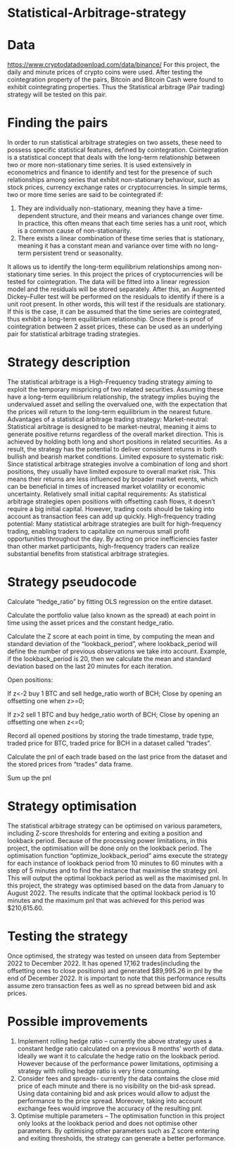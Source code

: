 # Statistical-Arbitrage-strategy

# Data
https://www.cryptodatadownload.com/data/binance/
For this project, the daily and minute prices of crypto coins were used. After testing the cointegration property of the pairs, Bitcoin and Bitcoin Cash were found to exhibit cointegrating properties. Thus the Statistical arbitrage (Pair trading) strategy will be tested on this pair.

# Finding the pairs
In order to run statistical arbitrage strategies on two assets, these need to possess specific statistical features, defined by cointegration. 
Cointegration is a statistical concept that deals with the long-term relationship between two or more non-stationary time series. It is used extensively in econometrics and finance to identify and test for the presence of such relationships among series that exhibit non-stationary behaviour, such as stock prices, currency exchange rates or cryptocurrencies. 
In simple terms, two or more time series are said to be cointegrated if:
1.	They are individually non-stationary, meaning they have a time-dependent structure, and their means and variances change over time. In practice, this often means that each time series has a unit root, which is a common cause of non-stationarity.
2.	There exists a linear combination of these time series that is stationary, meaning it has a constant mean and variance over time with no long-term persistent trend or seasonality.

It allows us to identify the long-term equilibrium relationships among non-stationary time series. 
In this project the prices of cryptocurrencies will be tested for cointegration. The data will be fitted into a linear regression model and the residuals will be stored separately. After this, an Augmented Dickey–Fuller test will be performed on the residuals to identify if there is a unit root present. In other words, this will test if the residuals are stationary. If this is the case, it can be assumed that the time series are cointegrated, thus exhibit a long-term equilibrium relationship.
Once there is proof of cointegration between 2 asset prices, these can be used as an underlying pair for statistical arbitrage trading strategies.

# Strategy description 

The statistical arbitrage is a High-Frequency trading strategy aiming to exploit the temporary mispricing of two related securities. Assuming these have a long-term equilibrium relationship, the strategy implies buying the undervalued asset and selling the overvalued one, with the expectation that the prices will return to the long-term equilibrium in the nearest future. 
Advantages of a statistical arbitrage trading strategy:
Market-neutral: Statistical arbitrage is designed to be market-neutral, meaning it aims to generate positive returns regardless of the overall market direction. This is achieved by holding both long and short positions in related securities. As a result, the strategy has the potential to deliver consistent returns in both bullish and bearish market conditions.
Limited exposure to systematic risk: Since statistical arbitrage strategies involve a combination of long and short positions, they usually have limited exposure to overall market risk. This means their returns are less influenced by broader market events, which can be beneficial in times of increased market volatility or economic uncertainty.
Relatively small initial capital requirements: As statistical arbitrage strategies open positions with offsetting cash flows, it doesn’t require a big initial capital. However, trading costs should be taking into account as transaction fees can add up quickly.
High-frequency trading potential: Many statistical arbitrage strategies are built for high-frequency trading, enabling traders to capitalize on numerous small profit opportunities throughout the day. By acting on price inefficiencies faster than other market participants, high-frequency traders can realize substantial benefits from statistical arbitrage strategies.

# Strategy pseudocode

Calculate “hedge_ratio” by fitting OLS regression on the entire dataset.

Calculate the portfolio value (also known as the spread) at each point in time using the asset prices and the constant hedge_ratio.

Calculate the Z score at each point in time, by computing the mean and standard deviation of the “lookback_period”, where lookback_period will define the number of previous observations we take into account. Example, if the lookback_period is 20, then we calculate the mean and standard deviation based on the last 20 minutes for each iteration.

Open positions:

If z<-2 buy 1 BTC and sell hedge_ratio worth of BCH;
	Close by opening an offsetting one when z>=0;
	
If z>2 sell 1 BTC and buy hedge_ratio worth of BCH;
	Close by opening an offsetting one when z<=0;

Record all opened positions by storing the trade timestamp, trade type, traded price for BTC, traded price for BCH in a dataset called “trades”.

Calculate the pnl of each trade based on the last price from the dataset and the stored prices from “trades” data frame.

Sum up the pnl

# Strategy optimisation

The statistical arbitrage strategy can be optimised on various parameters, including Z-score thresholds for entering and exiting a position and lookback period. Because of the processing power limitations, in this project, the optimisation will be done only on the lookback period. The optimisation function “optimize_lookback_period” aims execute the strategy for each instance of lookback period from 10 minutes to 60 minutes with a step of 5 minutes and to find the instance that maximise the strategy pnl. This will output the optimal lookback period as well as the maximised pnl.
In this project, the strategy was optimised based on the data from January to August 2022. The results indicate that the optimal lookback period is 10 minutes and the maximum pnl that was achieved for this period was $210,615.60.

# Testing the strategy
 
Once optimised, the strategy was tested on unseen data from September 2022 to December 2022. It has opened 17,162 trades(including the offsetting ones to close positions) and generated $89,995.26 in pnl by the end of December 2022. 
It is important to note that this performance results assume zero transaction fees as well as no spread between bid and ask prices. 

# Possible improvements

1.	Implement rolling hedge ratio – currently the above strategy uses a constant hedge ratio calculated on a previous 8 months’ worth of data. Ideally we want it to calculate the hedge ratio on the lookback period. However because of the performance power limitations, optimising a strategy with rolling hedge ratio is very time consuming.
2.	Consider fees and spreads- currently the data contains the close mid price of each minute and there is no visibility on the bid-ask spread. Using data containing bid and ask prices would allow to adjust the performance to the price spread. Moreover, taking into account exchange fees would improve the accuracy of the resulting pnl.
3.	Optimise multiple parameters – The optimisation function in this project only looks at the lookback period and does not optimise other parameters. By optimising other parameters such as Z score entering and exiting thresholds, the strategy can generate a better performance. 





